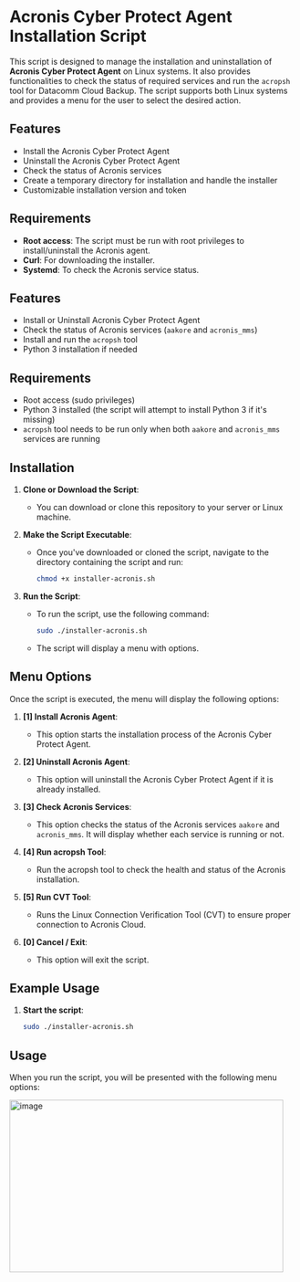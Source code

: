 # Acronis Cyber Protect Agent Installation Script

This script is designed to manage the installation and uninstallation of **Acronis Cyber Protect Agent** on Linux systems. It also provides functionalities to check the status of required services and run the `acropsh` tool for Datacomm Cloud Backup. The script supports both Linux systems and provides a menu for the user to select the desired action.

## Features
- Install the Acronis Cyber Protect Agent
- Uninstall the Acronis Cyber Protect Agent
- Check the status of Acronis services
- Create a temporary directory for installation and handle the installer
- Customizable installation version and token

## Requirements
- **Root access**: The script must be run with root privileges to install/uninstall the Acronis agent.
- **Curl**: For downloading the installer.
- **Systemd**: To check the Acronis service status.

## Features
- Install or Uninstall Acronis Cyber Protect Agent
- Check the status of Acronis services (`aakore` and `acronis_mms`)
- Install and run the `acropsh` tool
- Python 3 installation if needed

## Requirements
- Root access (sudo privileges)
- Python 3 installed (the script will attempt to install Python 3 if it's missing)
- `acropsh` tool needs to be run only when both `aakore` and `acronis_mms` services are running

## Installation

1. **Clone or Download the Script**:
   - You can download or clone this repository to your server or Linux machine.
   
2. **Make the Script Executable**:
   - Once you've downloaded or cloned the script, navigate to the directory containing the script and run:
     ```bash
     chmod +x installer-acronis.sh
     ```

3. **Run the Script**:
   - To run the script, use the following command:
     ```bash
     sudo ./installer-acronis.sh
     ```

   - The script will display a menu with options.

## Menu Options

Once the script is executed, the menu will display the following options:

1. **[1] Install Acronis Agent**:
   - This option starts the installation process of the Acronis Cyber Protect Agent.

2. **[2] Uninstall Acronis Agent**:
   - This option will uninstall the Acronis Cyber Protect Agent if it is already installed.

3. **[3] Check Acronis Services**:
   - This option checks the status of the Acronis services `aakore` and `acronis_mms`. It will display whether each service is running or not.

4. **[4] Run acropsh Tool**:
   - Run the acropsh tool to check the health and status of the Acronis installation.
     
5. **[5] Run CVT Tool**:
   - Runs the Linux Connection Verification Tool (CVT) to ensure proper connection to Acronis Cloud.
  
6. **[0] Cancel / Exit**:
   - This option will exit the script.

## Example Usage

1. **Start the script**:
   ```bash
   sudo ./installer-acronis.sh


## Usage

When you run the script, you will be presented with the following menu options:

<img width="480" height="302" alt="image" src="https://github.com/user-attachments/assets/f5768ae6-2df2-4473-a846-2820d735dead" />


